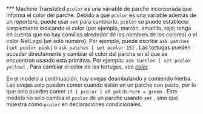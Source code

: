﻿*** Machine Translated
`pcolor` es una variable de parche incorporada que informa el color del parche. Debido a que `pcolor` es una variable además de un reportero, puede usar `set` para cambiarlo. `pcolor` se puede establecer simplemente indicando el color (por ejemplo, marrón, amarillo, rojo; tenga en cuenta que no hay comillas alrededor de los nombres de los colores) o el color NetLogo (un solo número). Por ejemplo, puede escribir `ask patches [set pcolor pink]` o `ask patches [ set pcolor 15]` . Las tortugas pueden acceder directamente y cambiar el color del parche en el que se encuentran usando esta primitiva. Por ejemplo: `ask turtles [ set pcolor yellow]` . Para cambiar el color de las tortugas, vea [*color*](http://ccl.northwestern.edu/netlogo/docs/dictionary.html#color) .

En el modelo a continuación, hay ovejas deambulando y comiendo hierba. Las ovejas solo pueden comer cuando están en un parche con pasto, por lo que solo pueden comer `if [ pcolor ] of patch-here = green` . Este modelo no solo cambia el `pcolor` de un parche usando `set` , sino que muestra cómo `pcolor` en declaraciones condicionales.